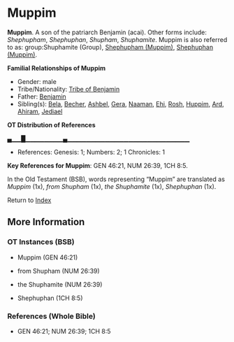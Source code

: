 # Muppim
**Muppim**. 
A son of the patriarch Benjamin (acai). 
Other forms include: 
*Shephupham*, *Shephuphan*, *Shupham*, *Shuphamite*. 
Muppim is also referred to as: 
group:Shuphamite (Group), [Shephupham (Muppim)](Shephupham.md), [Shephuphan (Muppim)](Shephuphan.md). 




**Familial Relationships of Muppim**


* Gender: male
* Tribe/Nationality: [Tribe of Benjamin](../../../groups/md/acai/Benjamin.md)
* Father: [Benjamin](Benjamin.md)
* Sibling(s): [Bela](Bela.md), [Becher](Becher.md), [Ashbel](Ashbel.md), [Gera](Gera.md), [Naaman](Naaman.md), [Ehi](Ehi.md), [Rosh](Rosh.md), [Huppim](Huppim.md), [Ard](Ard.md), [Ahiram](Ahiram.md), [Jediael](Jediael.md)


**OT Distribution of References**

▄▁▁█▁▁▁▁▁▁▁▁▄▁▁▁▁▁▁▁▁▁▁▁▁▁▁▁▁▁▁▁▁▁▁▁▁▁▁
* References: Genesis: 1; Numbers: 2; 1 Chronicles: 1



**Key References for Muppim**: 
GEN 46:21, NUM 26:39, 1CH 8:5. 


In the Old Testament (BSB), words representing “Muppim” are translated as 
*Muppim* (1x), *from Shupham* (1x), *the Shuphamite* (1x), *Shephuphan* (1x). 




Return to [Index](00-Index.md)

## More Information

### OT Instances (BSB)

* Muppim (GEN 46:21)

* from Shupham (NUM 26:39)

* the Shuphamite (NUM 26:39)

* Shephuphan (1CH 8:5)



### References (Whole Bible)

* GEN 46:21; NUM 26:39; 1CH 8:5



